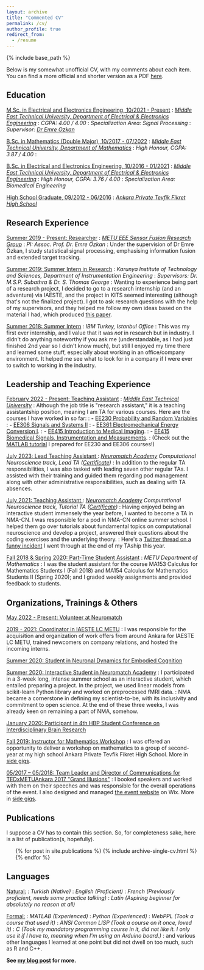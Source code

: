 ```yaml
---
layout: archive
title: "Commented CV"
permalink: /cv/
author_profile: true
redirect_from:
  - /resume
---
```


{% include base_path %}

Below is my somewhat unofficial CV, with my comments about each item. You can find a more official and shorter version as a PDF [here](/files/OgulCanYurdakul_shortCV.pdf).

## Education

<ins>M.Sc. in Electrical and Electronics Engineering, 10/2021 - Present</ins>
:   *[Middle East Technical University, Department of Electrical & Electronics Engineering](https://eee.metu.edu.tr)*
:   *CGPA: 4.00 / 4.00*
:   *Specialization Area: Signal Processing*
:   *Supervisor: [Dr Emre Ozkan](https://blog.metu.edu.tr/emreo/)*

<ins>B.Sc. in Mathematics (Double Major), 10/2017 - 07/2022</ins>
:   *[Middle East Technical University, Department of Mathematics](https://math.metu.edu.tr)*
:   *High Honour, CGPA: 3.87 / 4.00*
:   

<ins>B.Sc. in Electrical and Electronics Engineering, 10/2016 - 01/2021</ins>
:   *[Middle East Technical University, Department of Electrical & Electronics Engineering](https://eee.metu.edu.tr)*
:   *High Honour, CGPA: 3.76 / 4.00*
:   *Specialization Area: Biomedical Engineering*

<ins>High School Graduate, 09/2012 - 06/2016</ins>
:   *[Ankara Private Tevfik Fikret High School](https://ankara.tfo.k12.tr/)*

## Research Experience

<ins>Summer 2019 - Present: Researcher</ins>
:   *[METU EEE Sensor Fusion Research Group](http://sensorfusion.eee.metu.edu.tr)*
:   *PI: Assoc. Prof. Dr. Emre Özkan*
:   Under the supervision of Dr Emre Özkan, I study statistical signal processing, emphasising information fusion and extended target tracking.

<ins>Summer 2019: Summer Intern in Research</ins>
:   *Karunya Institute of Technology and Sciences, Department of Instrumentation Engineering*
:   *Supervisors: Dr. M.S.P. Subathra & Dr. S. Thomas George*
:   Wanting to experience being part of a research project, I decided to go to a research internship (and an adventure) via IAESTE, and the project in KITS seemed interesting (although that's not the finalized project). I got to ask research questions with the help of my supervisors, and they helped me follow my own ideas based on the material I had, which produced [this paper](/publications/nr-lbp).

<ins>Summer 2018: Summer Intern</ins>
:   *IBM Turkey, Istanbul Office*
:   This was my first ever internship, and I value that it was *not* in research but in industry. I didn't do anything noteworthy if you ask me (understandable, as I had just finished 2nd year so I didn't know much), but still I enjoyed my time there and learned some stuff, especially about working in an office/company environment. It helped me see what to look for in a company if I were ever to switch to working in the industry.

## Leadership and Teaching Experience

<ins>February 2022 - Present: Teaching Assistant</ins>
:   *[Middle East Technical University](https://eee.metu.edu.tr/personel/ogul-yurdakul)*
:   Although the job title is "research assistant," it is a teaching assistantship position, meaning I am TA for various courses. Here are the courses I have worked in so far:
:   **-** [EE230 Probability and Random Variables](https://catalog.metu.edu.tr/course.php?course_code=5670230)
:   **-** [EE306 Signals and Systems II](https://catalog.metu.edu.tr/course.php?course_code=5670306)
:   **-** [EE361 Electromechanical Energy Conversion I](https://catalog.metu.edu.tr/course.php?course_code=5670361).
:   **-** [EE415 Introduction to Medical Imaging](https://catalog.metu.edu.tr/course.php?course_code=5670415).
:   **-** [EE415 Biomedical Signals, Instrumentation and Measurements](https://catalog.metu.edu.tr/course.php?course_code=5670416).
:    (Check out the [MATLAB tutorial](https://ogulyurdakul.github.io/whatnot/2022/living_with_matlab/) I prepared for EE230 and EE306 courses!)

<ins>July 2023: Lead Teaching Assistant </ins>
:   *[Neuromatch Academy](https://academy.neuromatch.io) Computational Neuroscience track, Lead TA ([Certificate](/files/NMA2023_CertificateLeadTA.pdf))*
:   In addition to the regular TA responsibilities, I was also tasked with leading seven other regular TAs. I assisted with their training and guided them regarding pod management along with other administrative responsibilities, such as dealing with TA absences.

<ins>July 2021: Teaching Assistant </ins>
:   *[Neuromatch Academy](https://academy.neuromatch.io) Computational Neuroscience track, Tutorial TA ([Certificate](/files/NMA2021_CertificateRegularTA.pdf))*
:   Having enjoyed being an interactive student immensely the year before, I wanted to become a TA in NMA-CN. I was responsible for a pod in NMA-CN online summer school. I helped them go over tutorials about fundamental topics on computational neuroscience and develop a project, answered their questions about the coding exercises and the underlying theory.
:   Here's a [Twitter thread on a funny incident](https://twitter.com/ogulyurdakul/status/1420058847289516035?s=20&t=EkKAiZHDh7fJ4JEoGzkDHg) I went through at the end of my TAship this year.

<ins>Fall 2018 & Spring 2020: Part-Time Student Assistant</ins>
:   *METU Department of Mathematics*
:   I was the student assistant for the course MA153 Calculus for Mathematics Students I (Fall 2018) and MA154 Calculus for Mathematics Students II (Spring 2020); and I graded weekly assignments and provided feedback to students.

## Organizations, Trainings & Others

<ins>May 2022 - Present: Volunteer at Neuromatch</ins>

<ins>2019 - 2021: Coordinator in IAESTE LC METU</ins>
:   I was responsible for the acquisition and organization of work offers from around Ankara for IAESTE LC METU, trained newcomers on company relations, and hosted the incoming interns.

<ins>Summer 2020: Student in Neuronal Dynamics for Embodied Cognition</ins>

<ins>Summer 2020: Interactive Student in Neuromatch Academy</ins>
:   I participated in a 3-week long, intense summer school as an interactive student, which entailed preparing a project. In the project, we used linear models from scikit-learn Python library and worked on preprocessed fMRI data.
:   NMA became a cornerstone in defining my scientist-to-be, with its inclusivity and commitment to open science. At the end of these three weeks, I was already keen on remaining a part of NMA, somehow.

<ins>January 2020: Participant in 4th HBP Student Conference on Interdisciplinary Brain Research</ins>

<ins>Fall 2019: Instructor for Mathematics Workshop</ins>
:   I was offered an opportunity to deliver a workshop on mathematics to a group of second-year at my high school Ankara Private Tevfik Fikret High School. More in [side gigs](/whatnot/side_gigs/#maths-workshop).

<ins>05/2017 – 05/2018: Team Leader and Director of Communications for [TEDxMETUAnkara 2017 "Grand Illusions"](https://www.ted.com/tedx/events/25058)</ins>
:   I booked speakers and worked with them on their speeches and was responsible for the overall operations of the event. I also designed and managed [the event website](https://www.tedxmetuankara.com) on Wix. More in [side gigs](/whatnot/side_gigs/#tedxmetuankara).

## Publications

I suppose a CV has to contain this section. So, for completeness sake, here is a list of publication(s, hopefully).
  <ul>{% for post in site.publications %}
    {% include archive-single-cv.html %}
  {% endfor %}</ul>

## Languages

<ins>Natural:</ins>
:   *Turkish (Native)*
:   *English (Proficient)*
:   *French (Previously proficient, needs some practice talking)*
:   *Latin (Aspiring beginner for absolutely no reason at all)*

<ins>Formal:</ins>
:   *MATLAB (Experienced)*
:   *Python (Experienced)*
:   *WebPPL (Took a course that used it)*
:   *ANSI Common LISP (Took a course on it once, loved it)*
:   *C (Took my mandatory programming course in it, did not like it. I only use it if I have to, meaning when I'm using an Arduino board.)*
:   and various other languages I learned at one point but did not dwell on too much, such as R and C++.

**See [my blog post](/whatnot/side_gigs) for more.**
  
<!-- ## Skills
* Skill 1
* Skill 2
  * Sub-skill 2.1
  * Sub-skill 2.2
  * Sub-skill 2.3
* Skill 3 -->
  
<!-- Talks
======
  <ul>{% for post in site.talks %}
    {% include archive-single-talk-cv.html %}
  {% endfor %}</ul> -->
  
<!-- Teaching
======
  <ul>{% for post in site.teaching %}
    {% include archive-single-cv.html %}
  {% endfor %}</ul>
  
Service and leadership
======
* Currently signed in to 43 different slack teams -->

